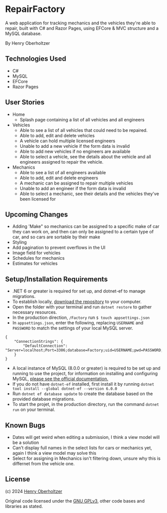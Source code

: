 # RepairFactory

A web application for tracking mechanics and the vehicles they're able to repair, built with C# and Razor Pages, using EFCore & MVC structure and a MySQL database.

By Henry Oberholtzer

## Technologies Used

- C#
- MySQL
- EFCore
- Razor Pages

## User Stories
- Home
    * Splash page containing a list of all vehicles and all engineers
- Vehicles
    * Able to see a list of all vehicles that could need to be repaired.
    * Able to add, edit and delete vehicles
    * A vehicle can hold multiple licensed engineers
    * Unable to add a new vehicle if the form data is invalid
    * Able to add new vehicles if no engineers are available
    * Able to select a vehicle, see the details about the vehicle and all engineers assigned to repair the vehicle.
- Mechanics
    * Able to see a list of all engineers available
    * Able to add, edit and delete engineers
    * A mechanic can be assigned to repair multiple vehicles
    * Unable to add an engineer if the form data is invalid
    * Able to select a mechanic, see their details and the vehicles they've been licensed for

## Upcoming Changes
- Adding 'Make" so mechanics can be assigned to a specific make of car they can work on, and then can only be assigned to a certain type of car, and so cars are sortable by their make
- Styling
- Add pagination to prevent overflows in the UI
- Image field for vehicles
- Schedules for mechanics
- Estimates for vehicles

## Setup/Installation Requirements

- .NET 6 or greater is required for set up, and dotnet-ef to manage migrations.
- To establish locally, [download the repository](https://github.com/henry-oberholtzer/Factory/archive/refs/heads/main.zip) to your computer.
- Open the folder with your terminal and run `dotnet restore` to gather necessary resources.
- In the production direction, `/Factory` run `$ touch appsettings.json`
- In `appsettings.json`, enter the following, replacing `USERNAME` and `PASSWORD` to match the settings of your local MySQL server.
  
```
{
    "ConnectionStrings": {
        "DefaultConnection": "Server=localhost;Port=3306;database=Factory;uid=USERNAME;pwd=PASSWORD;"
    }
}
```
- A local instance of MySQL (8.0.0 or greater) is required to be set up and running to use the project, for information on installing and configuring MySQL, [please see the official documentation.](https://dev.mysql.com/doc/mysql-installation-excerpt/8.3/en/)
- If you do not have `dotnet-ef` installed, first install it by running `dotnet tool install --global dotnet-ef --version 6.0.0`
- Run `dotnet ef database update` to create the database based on the provided database migrations.
- To start the projet, in the production directory, run the command `dotnet run` on your terminal.

## Known Bugs

- Dates will get weird when editing a submission, I think a view model will be a solution
- Can't display full names in the select lists for cars or mechanics yet, again I think a view model may solve this
- Select for assigning in Mechanics isn't filtering down, unsure why this is differnet from the vehicle one.

## License

(c) 2024 [Henry Oberholtzer](https://www.henryoberholtzer.com/)

Original code licensed under the [GNU GPLv3](https://www.gnu.org/licenses/gpl-3.0.en.html#license), other code bases and libraries as stated.
